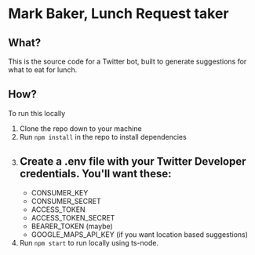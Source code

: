 # Mark Baker, Lunch Request taker

## What?

This is the source code for a Twitter bot, built to generate suggestions for what to eat for lunch.

## How?

To run this locally

1. Clone the repo down to your machine
2. Run `npm install` in the repo to install dependencies
3. ## Create a .env file with your Twitter Developer credentials. You'll want these:
    - CONSUMER_KEY
    - CONSUMER_SECRET
    - ACCESS_TOKEN
    - ACCESS_TOKEN_SECRET
    - BEARER_TOKEN (maybe)
    - GOOGLE_MAPS_API_KEY (if you want location based suggestions)
4. Run `npm start` to run locally using ts-node.
